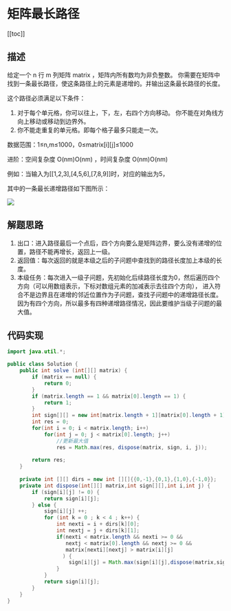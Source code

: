 # 矩阵最长路径
[[toc]]
## 描述
给定一个 n 行 m 列矩阵 matrix ，矩阵内所有数均为非负整数。 你需要在矩阵中找到一条最长路径，使这条路径上的元素是递增的。并输出这条最长路径的长度。

这个路径必须满足以下条件：

1. 对于每个单元格，你可以往上，下，左，右四个方向移动。 你不能在对角线方向上移动或移动到边界外。
2. 你不能走重复的单元格。即每个格子最多只能走一次。

数据范围：1≤n,m≤1000，0≤matrix[i][j]≤1000

进阶：空间复杂度 O(nm)O(nm) ，时间复杂度 O(nm)O(nm)

例如：当输入为[[1,2,3],[4,5,6],[7,8,9]]时，对应的输出为5，

其中的一条最长递增路径如下图所示：

![](img/79b8006097bedd3832b1dc0a906d6726.png)

## 解题思路

1. 出口：进入路径最后一个点后，四个方向要么是矩阵边界，要么没有递增的位置，路径不能再增长，返回上一级。
2. 返回值：每次返回的就是本级之后的子问题中查找到的路径长度加上本级的长度。
3. 本级任务：每次进入一级子问题，先初始化后续路径长度为0，然后遍历四个方向（可以用数组表示，下标对数组元素的加减表示去往四个方向），
进入符合不是边界且在递增的邻近位置作为子问题，查找子问题中的递增路径长度。因为有四个方向，所以最多有四种递增路径情况，因此要维护当级子问题的最大值。

## 代码实现
```java
import java.util.*;

public class Solution {
    public int solve (int[][] matrix) {
        if (matrix == null) {
            return 0;
        }
        if (matrix.length == 1 && matrix[0].length == 1) {
            return 1;
        }
        int sign[][] = new int[matrix.length + 1][matrix[0].length + 1];
        int res = 0;
        for(int i = 0; i < matrix.length; i++)
            for(int j = 0; j < matrix[0].length; j++)
                //更新最大值
                res = Math.max(res, dispose(matrix, sign, i, j));
        
        return res;
    }
    
    private int [][] dirs = new int [][]{{0,-1},{0,1},{1,0},{-1,0}};
    private int dispose(int[][] matrix,int sign[][],int i,int j) {
        if (sign[i][j] != 0) {
            return sign[i][j];
        } else {
            sign[i][j] ++;
            for (int k = 0 ; k < 4 ; k++) {
                int nexti = i + dirs[k][0];
                int nextj = j + dirs[k][1];
                if(nexti < matrix.length && nexti >= 0 && 
                   nextj < matrix[0].length && nextj >= 0 && 
                   matrix[nexti][nextj] > matrix[i][j]
                  ) {
                    sign[i][j] = Math.max(sign[i][j],dispose(matrix,sign,nexti,nextj) + 1);
                }
            }
            return sign[i][j];
        }
    }
}
```
